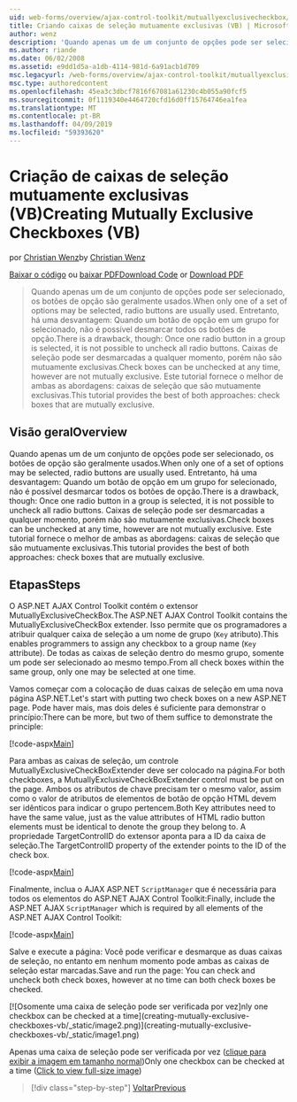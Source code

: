 ```yaml
---
uid: web-forms/overview/ajax-control-toolkit/mutuallyexclusivecheckbox/creating-mutually-exclusive-checkboxes-vb
title: Criando caixas de seleção mutuamente exclusivas (VB) | Microsoft Docs
author: wenz
description: 'Quando apenas um de um conjunto de opções pode ser selecionado, os botões de opção são geralmente usados. Entretanto, há uma desvantagem: Uma vez um botão de opção em um grupo é selecionado,...'
ms.author: riande
ms.date: 06/02/2008
ms.assetid: e9dd1d5a-a1db-4114-981d-6a91acb1d709
msc.legacyurl: /web-forms/overview/ajax-control-toolkit/mutuallyexclusivecheckbox/creating-mutually-exclusive-checkboxes-vb
msc.type: authoredcontent
ms.openlocfilehash: 45ea3c3dbcf7816f67081a61230c4b055a90fcf5
ms.sourcegitcommit: 0f1119340e4464720cfd16d0ff15764746ea1fea
ms.translationtype: MT
ms.contentlocale: pt-BR
ms.lasthandoff: 04/09/2019
ms.locfileid: "59393620"
---
```

# <a name="creating-mutually-exclusive-checkboxes-vb"></a><span data-ttu-id="25a2c-104">Criação de caixas de seleção mutuamente exclusivas (VB)</span><span class="sxs-lookup"><span data-stu-id="25a2c-104">Creating Mutually Exclusive Checkboxes (VB)</span></span>

<span data-ttu-id="25a2c-105">por [Christian Wenz](https://github.com/wenz)</span><span class="sxs-lookup"><span data-stu-id="25a2c-105">by [Christian Wenz](https://github.com/wenz)</span></span>

<span data-ttu-id="25a2c-106">[Baixar o código](http://download.microsoft.com/download/9/3/f/93f8daea-bebd-4821-833b-95205389c7d0/MutuallyExclusiveCheckBox0.vb.zip) ou [baixar PDF](http://download.microsoft.com/download/b/6/a/b6ae89ee-df69-4c87-9bfb-ad1eb2b23373/mutuallyexclusivecheckbox0VB.pdf)</span><span class="sxs-lookup"><span data-stu-id="25a2c-106">[Download Code](http://download.microsoft.com/download/9/3/f/93f8daea-bebd-4821-833b-95205389c7d0/MutuallyExclusiveCheckBox0.vb.zip) or [Download PDF](http://download.microsoft.com/download/b/6/a/b6ae89ee-df69-4c87-9bfb-ad1eb2b23373/mutuallyexclusivecheckbox0VB.pdf)</span></span>

> <span data-ttu-id="25a2c-107">Quando apenas um de um conjunto de opções pode ser selecionado, os botões de opção são geralmente usados.</span><span class="sxs-lookup"><span data-stu-id="25a2c-107">When only one of a set of options may be selected, radio buttons are usually used.</span></span> <span data-ttu-id="25a2c-108">Entretanto, há uma desvantagem: Quando um botão de opção em um grupo for selecionado, não é possível desmarcar todos os botões de opção.</span><span class="sxs-lookup"><span data-stu-id="25a2c-108">There is a drawback, though: Once one radio button in a group is selected, it is not possible to uncheck all radio buttons.</span></span> <span data-ttu-id="25a2c-109">Caixas de seleção pode ser desmarcadas a qualquer momento, porém não são mutuamente exclusivas.</span><span class="sxs-lookup"><span data-stu-id="25a2c-109">Check boxes can be unchecked at any time, however are not mutually exclusive.</span></span> <span data-ttu-id="25a2c-110">Este tutorial fornece o melhor de ambas as abordagens: caixas de seleção que são mutuamente exclusivas.</span><span class="sxs-lookup"><span data-stu-id="25a2c-110">This tutorial provides the best of both approaches: check boxes that are mutually exclusive.</span></span>


## <a name="overview"></a><span data-ttu-id="25a2c-111">Visão geral</span><span class="sxs-lookup"><span data-stu-id="25a2c-111">Overview</span></span>

<span data-ttu-id="25a2c-112">Quando apenas um de um conjunto de opções pode ser selecionado, os botões de opção são geralmente usados.</span><span class="sxs-lookup"><span data-stu-id="25a2c-112">When only one of a set of options may be selected, radio buttons are usually used.</span></span> <span data-ttu-id="25a2c-113">Entretanto, há uma desvantagem: Quando um botão de opção em um grupo for selecionado, não é possível desmarcar todos os botões de opção.</span><span class="sxs-lookup"><span data-stu-id="25a2c-113">There is a drawback, though: Once one radio button in a group is selected, it is not possible to uncheck all radio buttons.</span></span> <span data-ttu-id="25a2c-114">Caixas de seleção pode ser desmarcadas a qualquer momento, porém não são mutuamente exclusivas.</span><span class="sxs-lookup"><span data-stu-id="25a2c-114">Check boxes can be unchecked at any time, however are not mutually exclusive.</span></span> <span data-ttu-id="25a2c-115">Este tutorial fornece o melhor de ambas as abordagens: caixas de seleção que são mutuamente exclusivas.</span><span class="sxs-lookup"><span data-stu-id="25a2c-115">This tutorial provides the best of both approaches: check boxes that are mutually exclusive.</span></span>

## <a name="steps"></a><span data-ttu-id="25a2c-116">Etapas</span><span class="sxs-lookup"><span data-stu-id="25a2c-116">Steps</span></span>

<span data-ttu-id="25a2c-117">O ASP.NET AJAX Control Toolkit contém o extensor MutuallyExclusiveCheckBox.</span><span class="sxs-lookup"><span data-stu-id="25a2c-117">The ASP.NET AJAX Control Toolkit contains the MutuallyExclusiveCheckBox extender.</span></span> <span data-ttu-id="25a2c-118">Isso permite que os programadores a atribuir qualquer caixa de seleção a um nome de grupo (`Key` atributo).</span><span class="sxs-lookup"><span data-stu-id="25a2c-118">This enables programmers to assign any checkbox to a group name (`Key` attribute).</span></span> <span data-ttu-id="25a2c-119">De todas as caixas de seleção dentro do mesmo grupo, somente um pode ser selecionado ao mesmo tempo.</span><span class="sxs-lookup"><span data-stu-id="25a2c-119">From all check boxes within the same group, only one may be selected at one time.</span></span>

<span data-ttu-id="25a2c-120">Vamos começar com a colocação de duas caixas de seleção em uma nova página ASP.NET.</span><span class="sxs-lookup"><span data-stu-id="25a2c-120">Let's start with putting two check boxes on a new ASP.NET page.</span></span> <span data-ttu-id="25a2c-121">Pode haver mais, mas dois deles é suficiente para demonstrar o princípio:</span><span class="sxs-lookup"><span data-stu-id="25a2c-121">There can be more, but two of them suffice to demonstrate the principle:</span></span>

[!code-aspx[Main](creating-mutually-exclusive-checkboxes-vb/samples/sample1.aspx)]

<span data-ttu-id="25a2c-122">Para ambas as caixas de seleção, um controle MutuallyExclusiveCheckBoxExtender deve ser colocado na página.</span><span class="sxs-lookup"><span data-stu-id="25a2c-122">For both checkboxes, a MutuallyExclusiveCheckBoxExtender control must be put on the page.</span></span> <span data-ttu-id="25a2c-123">Ambos os atributos de chave precisam ter o mesmo valor, assim como o valor de atributos de elementos de botão de opção HTML devem ser idênticos para indicar o grupo pertencem.</span><span class="sxs-lookup"><span data-stu-id="25a2c-123">Both Key attributes need to have the same value, just as the value attributes of HTML radio button elements must be identical to denote the group they belong to.</span></span> <span data-ttu-id="25a2c-124">A propriedade TargetControlID do extensor aponta para a ID da caixa de seleção.</span><span class="sxs-lookup"><span data-stu-id="25a2c-124">The TargetControlID property of the extender points to the ID of the check box.</span></span>

[!code-aspx[Main](creating-mutually-exclusive-checkboxes-vb/samples/sample2.aspx)]

<span data-ttu-id="25a2c-125">Finalmente, inclua o AJAX ASP.NET `ScriptManager` que é necessária para todos os elementos do ASP.NET AJAX Control Toolkit:</span><span class="sxs-lookup"><span data-stu-id="25a2c-125">Finally, include the ASP.NET AJAX `ScriptManager` which is required by all elements of the ASP.NET AJAX Control Toolkit:</span></span>

[!code-aspx[Main](creating-mutually-exclusive-checkboxes-vb/samples/sample3.aspx)]

<span data-ttu-id="25a2c-126">Salve e execute a página: Você pode verificar e desmarque as duas caixas de seleção, no entanto em nenhum momento pode ambas as caixas de seleção estar marcadas.</span><span class="sxs-lookup"><span data-stu-id="25a2c-126">Save and run the page: You can check and uncheck both check boxes, however at no time can both check boxes be checked.</span></span>


[![O<span data-ttu-id="25a2c-127">somente uma caixa de seleção pode ser verificada por vez]</span><span class="sxs-lookup"><span data-stu-id="25a2c-127">nly one checkbox can be checked at a time]</span></span>(creating-mutually-exclusive-checkboxes-vb/_static/image2.png)](creating-mutually-exclusive-checkboxes-vb/_static/image1.png)

<span data-ttu-id="25a2c-128">Apenas uma caixa de seleção pode ser verificada por vez ([clique para exibir a imagem em tamanho normal](creating-mutually-exclusive-checkboxes-vb/_static/image3.png))</span><span class="sxs-lookup"><span data-stu-id="25a2c-128">Only one checkbox can be checked at a time ([Click to view full-size image](creating-mutually-exclusive-checkboxes-vb/_static/image3.png))</span></span>

> [!div class="step-by-step"]
> [<span data-ttu-id="25a2c-129">Voltar</span><span class="sxs-lookup"><span data-stu-id="25a2c-129">Previous</span></span>](creating-mutually-exclusive-checkboxes-cs.md)
